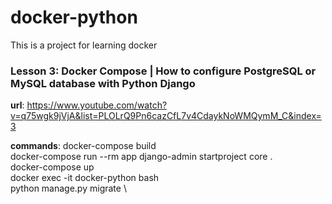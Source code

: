 # docker-python
This is a project for learning docker

### Lesson 3: Docker Compose | How to configure PostgreSQL or MySQL database with Python Django
**url**: https://www.youtube.com/watch?v=q75wgk9jVjA&list=PLOLrQ9Pn6cazCfL7v4CdaykNoWMQymM_C&index=3

**commands**:
    docker-compose build \
    docker-compose run --rm app django-admin startproject core . \
    docker-compose up \
    docker exec -it docker-python bash \
    python manage.py migrate \
